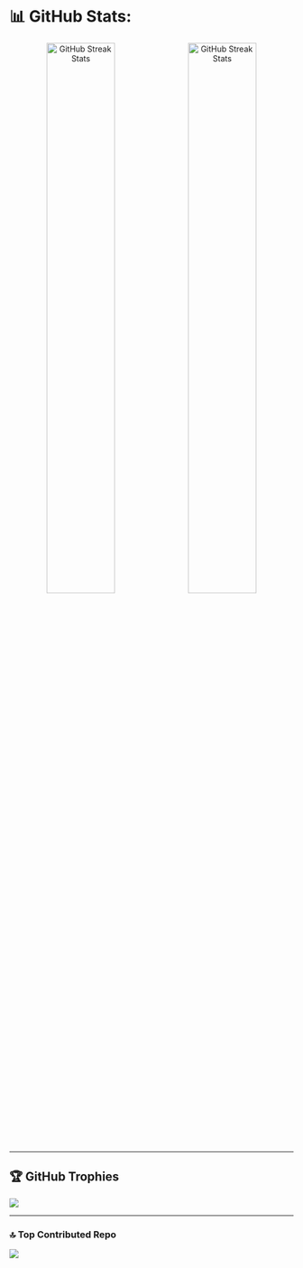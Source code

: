 # 📊 GitHub Stats:  
<div align="center">  
  <img src="https://github-readme-stats.vercel.app/api?username=aditi424&show_icons=true&show=reviews,prs_merged,prs_merged_percentage&theme=dark" width="49%" height="50%" alt="GitHub Streak Stats"/> 
  <img src="https://github-readme-streak-stats.herokuapp.com/?user=aditi-coder-1&theme=dark&hide_border=false" width="49%" height="50%" alt="GitHub Streak Stats">  
</div> 

---

## 🏆 GitHub Trophies  
![](https://github-profile-trophy.vercel.app/?username=aditi-coder-1&theme=radical&no-frame=false&no-bg=false&margin-w=4)  

---

### 🔝 Top Contributed Repo  
![](https://github-contributor-stats.vercel.app/api?username=aditi-coder-1&limit=5&theme=dark&combine_all_yearly_contributions=true)  
